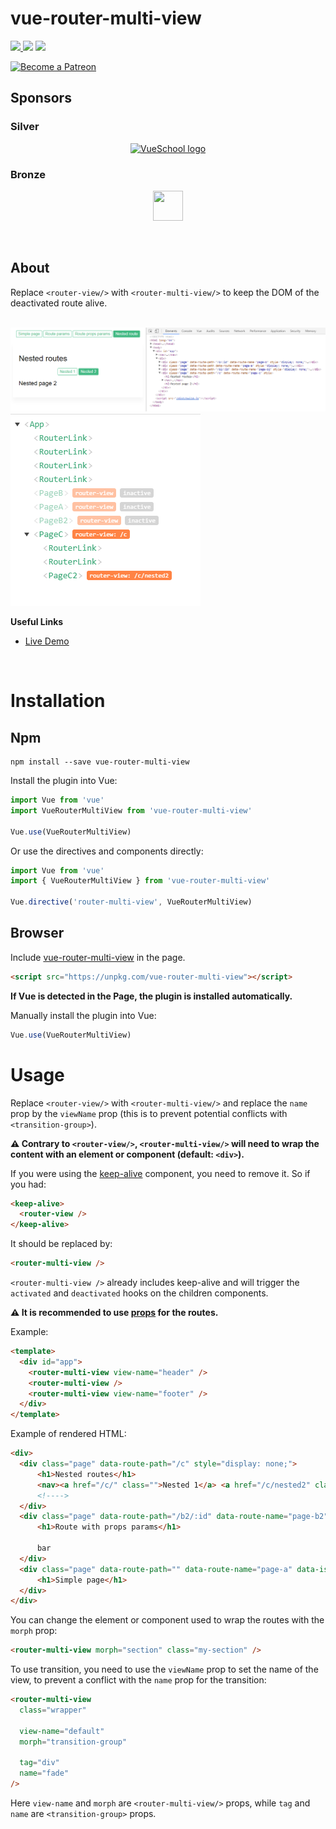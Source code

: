 <h1>vue-router-multi-view</h1>

<p>
<a href="https://www.npmjs.com/package/vue-router-multi-view"><img src="https://img.shields.io/npm/v/vue-router-multi-view.svg"/> <img src="https://img.shields.io/npm/dm/vue-router-multi-view.svg"/></a> <a href="https://vuejs.org/"><img src="https://img.shields.io/badge/vue-2.x-brightgreen.svg"/></a>
</p>

<p>
  <a href="https://www.patreon.com/akryum" target="_blank">
    <img src="https://c5.patreon.com/external/logo/become_a_patron_button.png" alt="Become a Patreon">
  </a>
</p>

## Sponsors

### Silver

<p align="center">
  <a href="https://vueschool.io/" target="_blank">
    <img src="https://vueschool.io/img/logo/vueschool_logo_multicolor.svg" alt="VueSchool logo" width="200px">
  </a>
</p>

### Bronze

<p align="center">
  <a href="https://vuetifyjs.com" target="_blank" title="Vuetify">
    <img src="https://cdn.vuetifyjs.com/images/logos/v-alt.svg" width="48" height="48">
  </a>
</p>

<br>

## About

Replace `<router-view/>` with `<router-multi-view/>` to keep the DOM of the deactivated route alive.

<br>

<img src="https://raw.githubusercontent.com/Akryum/vue-router-multi-view/master/dom.png?token=ACqyfFwilHbGgjKVXt9ptb7GI0nS2zYVks5aHqoqwA%3D%3D"/>

<br>

<img src="https://raw.githubusercontent.com/Akryum/vue-router-multi-view/master/devtool.png?token=ACqyfDURGLlC0Gyb0z5xWHOUJCjZhbmYks5aHs85wA%3D%3D" />

<br>

**Useful Links**

- [Live Demo](https://akryum.github.io/vue-router-multi-view/)

<br>


# Installation

## Npm

```
npm install --save vue-router-multi-view
```

Install the plugin into Vue:

```javascript
import Vue from 'vue'
import VueRouterMultiView from 'vue-router-multi-view'

Vue.use(VueRouterMultiView)
```

Or use the directives and components directly:

```javascript
import Vue from 'vue'
import { VueRouterMultiView } from 'vue-router-multi-view'

Vue.directive('router-multi-view', VueRouterMultiView)
```

## Browser

Include [vue-router-multi-view](/dist/vue-router-multi-view.min.js) in the page.

```html
<script src="https://unpkg.com/vue-router-multi-view"></script>
```

**If Vue is detected in the Page, the plugin is installed automatically.**

Manually install the plugin into Vue:

```javascript
Vue.use(VueRouterMultiView)
```

# Usage

Replace `<router-view/>` with `<router-multi-view/>` and replace the `name` prop by the `viewName` prop (this is to prevent potential conflicts with `<transition-group>`).

**:warning: Contrary to `<router-view/>`, `<router-multi-view/>` will need to wrap the content with an element or component (default: `<div>`).**

If you were using the [keep-alive](https://vuejs.org/v2/api/#keep-alive) component, you need to remove it. So if you had:

```html
<keep-alive>
  <router-view />
</keep-alive>
```

It should be replaced by:

```html
<router-multi-view />
```

`<router-multi-view />` already includes keep-alive and will trigger the `activated` and `deactivated` hooks on the children components.

**:warning: It is recommended to use [props](https://router.vuejs.org/en/essentials/passing-props.html) for the routes.**

Example:

```html
<template>
  <div id="app">
    <router-multi-view view-name="header" />
    <router-multi-view />
    <router-multi-view view-name="footer" />
  </div>
</template>
```

Example of rendered HTML:

```html
<div>
  <div class="page" data-route-path="/c" style="display: none;">
      <h1>Nested routes</h1>
      <nav><a href="/c/" class="">Nested 1</a> <a href="/c/nested2" class="">Nested 2</a></nav>
      <!---->
  </div>
  <div class="page" data-route-path="/b2/:id" data-route-name="page-b2" style="display: none;">
      <h1>Route with props params</h1>

      bar
  </div>
  <div class="page" data-route-path="" data-route-name="page-a" data-is-active="true">
      <h1>Simple page</h1>
  </div>
</div>
```

You can change the element or component used to wrap the routes with the `morph` prop:

```html
<router-multi-view morph="section" class="my-section" />
```

To use transition, you need to use the `viewName` prop to set the name of the view, to prevent a conflict with the `name` prop for the transition:

```html
<router-multi-view
  class="wrapper"

  view-name="default"
  morph="transition-group"

  tag="div"
  name="fade"
/>
```

Here `view-name` and `morph` are `<router-multi-view/>` props, while `tag` and `name` are `<transition-group>` props.
